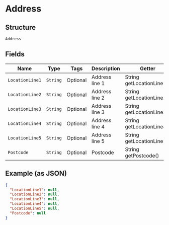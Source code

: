 
# Address

## Structure

`Address`

## Fields

| Name | Type | Tags | Description | Getter | Setter |
|  --- | --- | --- | --- | --- | --- |
| `LocationLine1` | `String` | Optional | Address line 1 | String getLocationLine1() | setLocationLine1(String locationLine1) |
| `LocationLine2` | `String` | Optional | Address line 2 | String getLocationLine2() | setLocationLine2(String locationLine2) |
| `LocationLine3` | `String` | Optional | Address line 3 | String getLocationLine3() | setLocationLine3(String locationLine3) |
| `LocationLine4` | `String` | Optional | Address line 4 | String getLocationLine4() | setLocationLine4(String locationLine4) |
| `LocationLine5` | `String` | Optional | Address line 5 | String getLocationLine5() | setLocationLine5(String locationLine5) |
| `Postcode` | `String` | Optional | Postcode | String getPostcode() | setPostcode(String postcode) |

## Example (as JSON)

```json
{
  "LocationLine1": null,
  "LocationLine2": null,
  "LocationLine3": null,
  "LocationLine4": null,
  "LocationLine5": null,
  "Postcode": null
}
```

